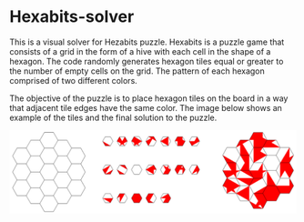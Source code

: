 # Hexabits-solver
This is a visual solver for Hezabits puzzle. Hexabits is a puzzle game that consists of a grid in the form of a hive with each cell in the shape of a hexagon. The code randomly generates hexagon tiles equal or greater to the number of empty cells on the grid. The pattern of each hexagon comprised of two different colors. 

The objective of the puzzle is to place hexagon tiles on the board in a way that adjacent tile edges
have the same color. The image below shows an example of the tiles and the final solution to the puzzle.

![alt text](hexabits.png)
